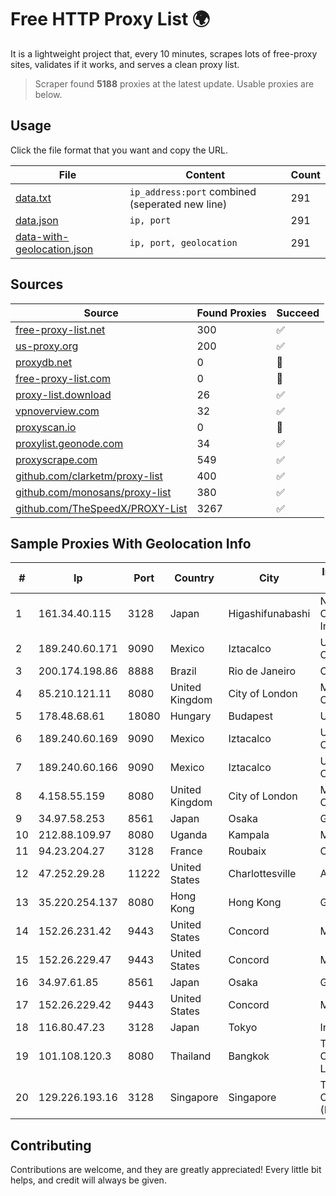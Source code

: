 
# Free HTTP Proxy List 🌍

It is a lightweight project that, every 10 minutes, scrapes lots of free-proxy sites, validates if it works, and serves a clean proxy list.


> Scraper found **5188** proxies at the latest update. Usable proxies are below.

## Usage

Click the file format that you want and copy the URL.


|File|Content|Count|
|----|-------|-----|
|[data.txt](https://raw.githubusercontent.com/themiralay/Proxy-List-World/master/data.txt)|`ip_address:port` combined (seperated new line)|291|
|[data.json](https://raw.githubusercontent.com/themiralay/Proxy-List-World/master/data.json)|`ip, port`|291|
|[data-with-geolocation.json](https://raw.githubusercontent.com/themiralay/Proxy-List-World/master/data-with-geolocation.json)|`ip, port, geolocation`|291|

## Sources

|Source|Found Proxies|Succeed|
|------|-------------|-------|
|[free-proxy-list.net](https://free-proxy-list.net)|300|✅|
|[us-proxy.org](https://www.us-proxy.org)|200|✅|
|[proxydb.net](http://proxydb.net)|0|🚫|
|[free-proxy-list.com](https://free-proxy-list.com/?page=&port=&type%5B%5D=http&type%5B%5D=https&up_time=0&search=Search)|0|🚫|
|[proxy-list.download](https://www.proxy-list.download/HTTP)|26|✅|
|[vpnoverview.com](https://vpnoverview.com/privacy/anonymous-browsing/free-proxy-servers)|32|✅|
|[proxyscan.io](https://www.proxyscan.io)|0|🚫|
|[proxylist.geonode.com](https://proxylist.geonode.com/api/proxy-list?limit=300&page=1&sort_by=lastChecked&sort_type=desc&protocols=http,https)|34|✅|
|[proxyscrape.com](https://api.proxyscrape.com/v2/?request=displayproxies&protocol=http&timeout=10000&country=all&ssl=all&anonymity=all)|549|✅|
|[github.com/clarketm/proxy-list](https://raw.githubusercontent.com/clarketm/proxy-list/master/proxy-list-raw.txt)|400|✅|
|[github.com/monosans/proxy-list](https://raw.githubusercontent.com/monosans/proxy-list/main/proxies/http.txt)|380|✅|
|[github.com/TheSpeedX/PROXY-List](https://raw.githubusercontent.com/TheSpeedX/PROXY-List/master/http.txt)|3267|✅|


## Sample Proxies With Geolocation Info

|#|Ip|Port|Country|City|Internet Service Provider|
|-|--|----|-------|----|-------------------------|
|1|161.34.40.115|3128|Japan|Higashifunabashi|NTT PC Communications, Inc.|
|2|189.240.60.171|9090|Mexico|Iztacalco|Uninet S.A. de C.V.|
|3|200.174.198.86|8888|Brazil|Rio de Janeiro|Claro S.A|
|4|85.210.121.11|8080|United Kingdom|City of London|Microsoft Corporation|
|5|178.48.68.61|18080|Hungary|Budapest|UPC|
|6|189.240.60.169|9090|Mexico|Iztacalco|Uninet S.A. de C.V.|
|7|189.240.60.166|9090|Mexico|Iztacalco|Uninet S.A. de C.V.|
|8|4.158.55.159|8080|United Kingdom|City of London|Microsoft Corporation|
|9|34.97.58.253|8561|Japan|Osaka|Google LLC|
|10|212.88.109.97|8080|Uganda|Kampala|MTN Uganda|
|11|94.23.204.27|3128|France|Roubaix|OVH SAS|
|12|47.252.29.28|11222|United States|Charlottesville|Alibaba.com LLC|
|13|35.220.254.137|8080|Hong Kong|Hong Kong|Google LLC|
|14|152.26.231.42|9443|United States|Concord|MCNC|
|15|152.26.229.47|9443|United States|Concord|MCNC|
|16|34.97.61.85|8561|Japan|Osaka|Google LLC|
|17|152.26.229.42|9443|United States|Concord|MCNC|
|18|116.80.47.23|3128|Japan|Tokyo|InfoSphere|
|19|101.108.120.3|8080|Thailand|Bangkok|TOT Public Company Limited|
|20|129.226.193.16|3128|Singapore|Singapore|Tencent Cloud Computing (Beijing) Co|



## Contributing

Contributions are welcome, and they are greatly appreciated! Every
little bit helps, and credit will always be given.


